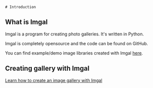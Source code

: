     # Introduction

## What is Imgal

Imgal is a program for creating photo galleries. It's written in Python.

Imgal is completely opensource and the code can be found on GitHub.

You can find example/demo image libraries created with Imgal [here](/demo).

## Creating gallery with Imgal

[Learn how to create an image gallery with Imgal](creating-an-image-gallery)